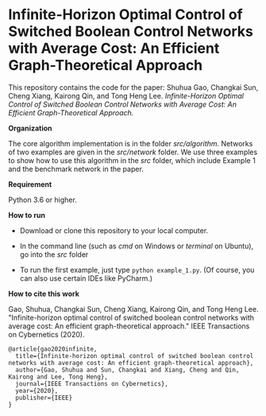 # Infinite-Horizon Optimal Control of Switched Boolean Control Networks with Average Cost:  An Efficient Graph-Theoretical Approach
This repository contains the code for the paper: Shuhua Gao, Changkai Sun, Cheng Xiang, Kairong Qin, and Tong Heng Lee. *Infinite-Horizon Optimal Control of Switched Boolean Control Networks with Average Cost: An Efficient Graph-Theoretical Approach.*



**Organization**

The core algorithm implementation is in the folder *src/algorithm*. Networks of two examples are given in the *src/network* folder.  We use three examples to show how to use this algorithm in the *src* folder, which include Example 1 and the benchmark network in the paper.

**Requirement**

Python 3.6 or higher.

**How to run**

+ Download or clone this repository to your local computer.

+ In the command line  (such as *cmd* on Windows or *terminal* on Ubuntu), go into the *src* folder

+ To run the first example, just type `python example_1.py`. (Of course, you can also use certain IDEs like PyCharm.)

**How to cite this work**

Gao, Shuhua, Changkai Sun, Cheng Xiang, Kairong Qin, and Tong Heng Lee. "Infinite-horizon optimal control of switched boolean control networks with average cost: An efficient graph-theoretical approach." IEEE Transactions on Cybernetics (2020).

```
@article{gao2020infinite,
  title={Infinite-horizon optimal control of switched boolean control networks with average cost: An efficient graph-theoretical approach},
  author={Gao, Shuhua and Sun, Changkai and Xiang, Cheng and Qin, Kairong and Lee, Tong Heng},
  journal={IEEE Transactions on Cybernetics},
  year={2020},
  publisher={IEEE}
}
```
  



